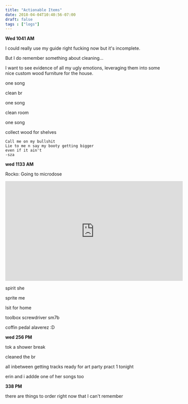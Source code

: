 ```yaml
---
title: "Actionable Items"
date: 2018-04-04T10:40:56-07:00
draft: false
tags : ["logs"]
---
```



**Wed 1041 AM**

I could really use my guide right fucking now but it's incomplete.

But I do remember something about cleaning...

I want to see evidence of all my ugly emotions,
leveraging them into some nice custom wood furniture for the house.



one song

clean br

one song

clean room

one song

collect wood for shelves


```
Call me on my bullshit
Lie to me n say my booty getting bigger
even if it ain't
-sza
```
**wed 1133 AM**

Rocko: Going to microdose

<iframe width="560" height="315" src="https://www.youtube.com/embed/EbaRmdpALsE" frameborder="0" allow="autoplay; encrypted-media" allowfullscreen></iframe>



spirit she

sprite me

lsit for home

  toolbox
  screwdriver
  sm7b

  coffin pedal
  alaverez :D

**wed 256 PM**

tok a shower break

cleaned the br

all inbetween getting tracks ready for art party pract 1 tonight

erin and i addde one of her songs too

**338 PM**

there are things to order right now that I can't remember
